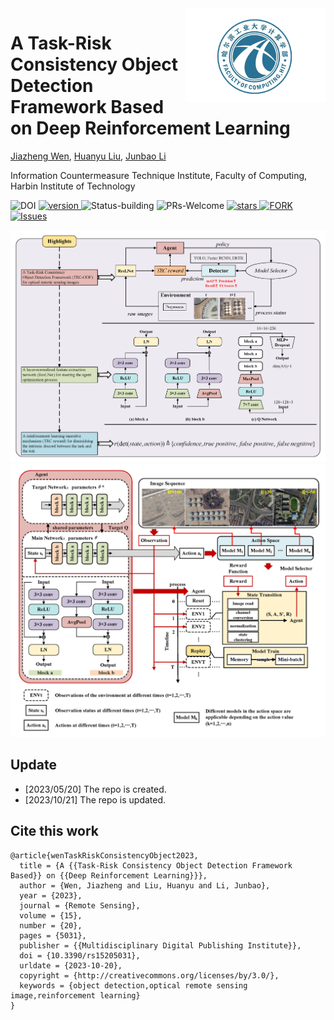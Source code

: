 <img src="https://raw.githubusercontent.com/JoshuaWenHIT/PicBed/master/UniversityPattern.png" height="150px" align="right">

# A Task-Risk Consistency Object Detection Framework Based on Deep Reinforcement Learning

[Jiazheng Wen](https://orcid.org/0000-0001-7387-4970), [Huanyu Liu](http://homepage.hit.edu.cn/liuhuanyu), [Junbao Li](http://homepage.hit.edu.cn/lijunbao)

Information Countermeasure Technique Institute, Faculty of Computing, Harbin Institute of Technology

![DOI](https://img.shields.io/badge/DOI-{10.3390/rs15205031})
  <a href="https://img.shields.io/badge/version-v0.1.0-blue">
    <img alt="version" src="https://img.shields.io/badge/version-v1.0.0-blue?color=FF8000?color=009922" />
  </a>
<a >
     <img alt="Status-building" src="https://img.shields.io/badge/Status-building-blue" />
  </a>
<a >
     <img alt="PRs-Welcome" src="https://img.shields.io/badge/PRs-Welcome-red" />
  </a>
  <a href="https://github.com/JoshuaWenHIT/CV-RL/stargazers">
     <img alt="stars" src="https://img.shields.io/github/stars/JoshuaWenHIT/CV-RL" />
  </a>
  <a href="https://github.com/JoshuaWenHIT/CV-RL/network/members">
     <img alt="FORK" src="https://img.shields.io/github/forks/JoshuaWenHIT/CV-RL?color=FF8000" />
  </a>
  <a href="https://github.com/JoshuaWenHIT/CV-RL/issues">
    <img alt="Issues" src="https://img.shields.io/github/issues/JoshuaWenHIT/CV-RL?color=0088ff"/>
  </a>
  <br />

![HeighLights](https://raw.githubusercontent.com/JoshuaWenHIT/PicBed/master/GA.png)
![FrameWork](https://raw.githubusercontent.com/JoshuaWenHIT/PicBed/master/3-scheme.png)

## Update

- [2023/05/20] The repo is created.
- [2023/10/21] The repo is updated.

## Cite this work

```
@article{wenTaskRiskConsistencyObject2023,
  title = {A {{Task-Risk Consistency Object Detection Framework Based}} on {{Deep Reinforcement Learning}}},
  author = {Wen, Jiazheng and Liu, Huanyu and Li, Junbao},
  year = {2023},
  journal = {Remote Sensing},
  volume = {15},
  number = {20},
  pages = {5031},
  publisher = {{Multidisciplinary Digital Publishing Institute}},
  doi = {10.3390/rs15205031},
  urldate = {2023-10-20},
  copyright = {http://creativecommons.org/licenses/by/3.0/},
  keywords = {object detection,optical remote sensing image,reinforcement learning}
}
```
